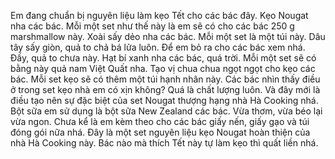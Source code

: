 Em đang chuẩn bị nguyên liệu làm kẹo Tết cho các bác đây. Kẹo Nougat nha các bác. Mỗi một set như thế này là em sẽ có cho các bác 250 g marshmallow này. Xoài sấy dẻo nha các bác. Mỗi một set là một túi này. Dâu tây sấy giòn, quả to chả bá lửa luôn. Để em bỏ ra cho các bác xem nhá. Đấy, quả to chưa này. Hạt bí xanh nha các bác, quá trời. Mỗi một set sẽ có bằng này quả nam Việt Quất nha. Tạo vị chua chua ngọt ngọt cho kẹo các bác. Mỗi set kẹo sẽ có thêm một túi hạnh nhân này. Các bác nhìn thấy điều ở trong set kẹo nhà em có xịn không? Quá là chất lượng luôn. Và đây mới là điều tạo nên sự đặc biệt của set Nougat thượng hạng nhà Hà Cooking nhá. Bột sữa em sử dụng là bột sữa New Zealand các bác. Vừa thơm, vừa béo lại vừa ngon. Chưa kể là em kèm theo cho các bác giấy nến, giấy gạo và túi đóng gói nữa nhá. Đây là một set nguyên liệu kẹo Nougat hoàn thiện của nhà Hà Cooking này. Bác nào mà thích Tết này tự làm kẹo thì quất liền nhá.